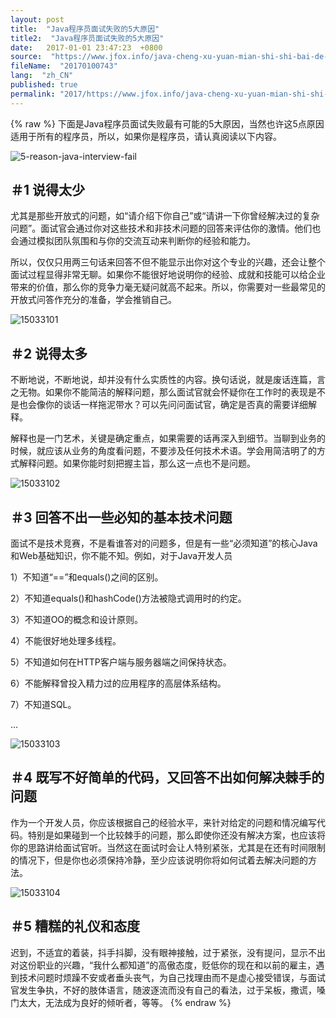 ```yaml
---
layout: post
title:  "Java程序员面试失败的5大原因"
title2:  "Java程序员面试失败的5大原因"
date:   2017-01-01 23:47:23  +0800
source:  "https://www.jfox.info/java-cheng-xu-yuan-mian-shi-shi-bai-de-5-da-yuan-yin.html"
fileName:  "20170100743"
lang:  "zh_CN"
published: true
permalink: "2017/https://www.jfox.info/java-cheng-xu-yuan-mian-shi-shi-bai-de-5-da-yuan-yin.html"
---
```

{% raw %}
下面是Java程序员面试失败最有可能的5大原因，当然也许这5点原因适用于所有的程序员，所以，如果你是程序员，请认真阅读以下内容。

![5-reason-java-interview-fail](/wp-content/uploads/2015/04/5-reason-java-interview-fail.png)

## ＃1 说得太少

尤其是那些开放式的问题，如“请介绍下你自己”或“请讲一下你曾经解决过的复杂问题”。面试官会通过你对这些技术和非技术问题的回答来评估你的激情。他们也会通过模拟团队氛围和与你的交流互动来判断你的经验和能力。

所以，仅仅只用两三句话来回答不但不能显示出你对这个专业的兴趣，还会让整个面试过程显得非常无聊。如果你不能很好地说明你的经验、成就和技能可以给企业带来的价值，那么你的竞争力毫无疑问就高不起来。所以，你需要对一些最常见的开放式问答作充分的准备，学会推销自己。

![15033101](/wp-content/uploads/2015/04/15033101.png)

## ＃2 说得太多

不断地说，不断地说，却并没有什么实质性的内容。换句话说，就是废话连篇，言之无物。如果你不能简洁的解释问题，那么面试官就会怀疑你在工作时的表现是不是也会像你的谈话一样拖泥带水？可以先问问面试官，确定是否真的需要详细解释。

解释也是一门艺术，关键是确定重点，如果需要的话再深入到细节。当聊到业务的时候，就应该从业务的角度看问题，不要涉及任何技术术语。学会用简洁明了的方式解释问题。如果你能时刻把握主旨，那么这一点也不是问题。

![15033102](/wp-content/uploads/2015/04/15033102.png)

## ＃3 回答不出一些必知的基本技术问题

面试不是技术竞赛，不是看谁答对的问题多，但是有一些“必须知道”的核心Java和Web基础知识，你不能不知。例如，对于Java开发人员

1）不知道“==”和equals()之间的区别。

2）不知道equals()和hashCode()方法被隐式调用时的约定。

3）不知道OO的概念和设计原则。

4）不能很好地处理多线程。

5）不知道如何在HTTP客户端与服务器端之间保持状态。

6）不能解释曾投入精力过的应用程序的高层体系结构。

7）不知道SQL。

…

![15033103](/wp-content/uploads/2015/04/15033103.png)

## ＃4 既写不好简单的代码，又回答不出如何解决棘手的问题

作为一个开发人员，你应该根据自己的经验水平，来针对给定的问题和情况编写代码。特别是如果碰到一个比较棘手的问题，那么即使你还没有解决方案，也应该将你的思路讲给面试官听。当然这在面试时会让人特别紧张，尤其是在还有时间限制的情况下，但是你也必须保持冷静，至少应该说明你将如何试着去解决问题的方法。

![15033104](/wp-content/uploads/2015/04/15033104.png)

## ＃5  糟糕的礼仪和态度

迟到，不适宜的着装，抖手抖脚，没有眼神接触，过于紧张，没有提问，显示不出对这份职业的兴趣，“我什么都知道”的高傲态度，贬低你的现在和以前的雇主，遇到技术问题时烦躁不安或者垂头丧气，为自己找理由而不是虚心接受错误，与面试官发生争执，不好的肢体语言，随波逐流而没有自己的看法，过于呆板，撒谎，嗓门太大，无法成为良好的倾听者，等等。
{% endraw %}
